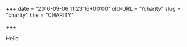 +++
date = "2016-09-06 11:23:16+00:00"
old-URL = "/charity"
slug = "charity"
title = "CHARITY"

+++

Hello
